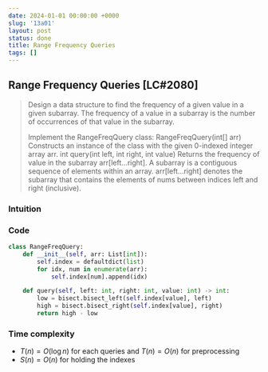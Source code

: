 ```yaml
---
date: 2024-01-01 00:00:00 +0000
slug: '13a01'
layout: post
status: done
title: Range Frequency Queries
tags: []
---
```


## Range Frequency Queries [LC#2080]
> Design a data structure to find the frequency of a given value in a given subarray. The frequency of a value in a subarray is the number of occurrences of that value in the subarray.
>
> Implement the RangeFreqQuery class: RangeFreqQuery(int[] arr) Constructs an instance of the class with the given 0-indexed integer array arr. int query(int left, int right, int value) Returns the frequency of value in the subarray arr[left...right]. A subarray is a contiguous sequence of elements within an array. arr[left...right] denotes the subarray that contains the elements of nums between indices left and right (inclusive).

### Intuition

### Code
```python
class RangeFreqQuery:
    def __init__(self, arr: List[int]):
        self.index = defaultdict(list)
        for idx, num in enumerate(arr):
            self.index[num].append(idx)

    def query(self, left: int, right: int, value: int) -> int:
        low = bisect.bisect_left(self.index[value], left)
        high = bisect.bisect_right(self.index[value], right)
        return high - low
```

### Time complexity
- $T(n) = O(\log n)$ for each queries and $T(n) = O(n)$ for preprocessing
- $S(n) = O(n)$ for holding the indexes
